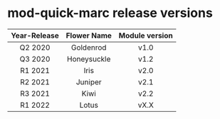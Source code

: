 # mod-quick-marc release versions

| **Year-Release** | **Flower Name** | **Module version** |
|:----------------:|:---------------:|:------------------:|
| Q2 2020          | Goldenrod       | v1.0               |
| Q3 2020          | Honeysuckle     | v1.2               |
| R1 2021          | Iris            | v2.0               |
| R2 2021          | Juniper         | v2.1               |
| R3 2021          | Kiwi            | v2.2               |
| R1 2022          | Lotus           | vX.X               |